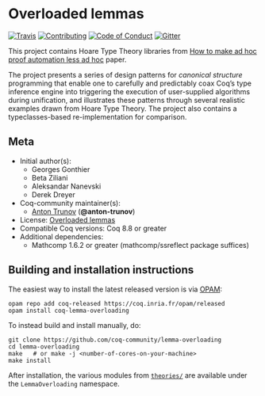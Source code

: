 # Overloaded lemmas

[![Travis][travis-shield]][travis-link]
[![Contributing][contributing-shield]][contributing-link]
[![Code of Conduct][conduct-shield]][conduct-link]
[![Gitter][gitter-shield]][gitter-link]

[travis-shield]: https://travis-ci.com/coq-community/lemma-overloading.svg?branch=master
[travis-link]: https://travis-ci.com/coq-community/lemma-overloading/builds

[contributing-shield]: https://img.shields.io/badge/contributions-welcome-%23f7931e.svg
[contributing-link]: https://github.com/coq-community/manifesto/blob/master/CONTRIBUTING.md

[conduct-shield]: https://img.shields.io/badge/%E2%9D%A4-code%20of%20conduct-%23f15a24.svg
[conduct-link]: https://github.com/coq-community/manifesto/blob/master/CODE_OF_CONDUCT.md

[gitter-shield]: https://img.shields.io/badge/chat-on%20gitter-%23c1272d.svg
[gitter-link]: https://gitter.im/coq-community/Lobby

This project contains Hoare Type Theory libraries from
[How to make ad hoc proof automation less ad hoc][paper] paper.

The project presents a series of design patterns for *canonical structure*
programming that enable one to carefully and predictably coax Coq’s type
inference engine into triggering the execution of user-supplied algorithms
during unification, and illustrates these patterns through several realistic
examples drawn from Hoare Type Theory. The project also contains a
typeclasses-based re-implementation for comparison.

[paper]: https://software.imdea.org/~aleks/papers/lessadhoc/journal.pdf


## Meta

- Initial author(s):
  - Georges Gonthier
  - Beta Ziliani
  - Aleksandar Nanevski
  - Derek Dreyer
- Coq-community maintainer(s):
  - [Anton Trunov](https://github.com/anton-trunov) (**@anton-trunov**)
- License: [Overloaded lemmas](LICENSE.md)
- Compatible Coq versions: Coq 8.8 or greater
- Additional dependencies:
  - Mathcomp 1.6.2 or greater (mathcomp/ssreflect package suffices)


## Building and installation instructions

The easiest way to install the latest released version is via
[OPAM](https://opam.ocaml.org/doc/Install.html):

```shell
opam repo add coq-released https://coq.inria.fr/opam/released
opam install coq-lemma-overloading
```

To instead build and install manually, do:

``` shell
git clone https://github.com/coq-community/lemma-overloading
cd lemma-overloading
make   # or make -j <number-of-cores-on-your-machine>
make install
```

After installation, the various modules from [`theories/`](theories/) are
available under the `LemmaOverloading` namespace.

